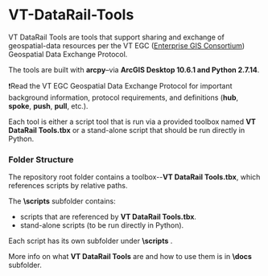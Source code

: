 # VT-DataRail-Tools
VT DataRail Tools are tools that support sharing and exchange of geospatial-data resources per the VT EGC ([Enterprise GIS Consortium](https://vcgi.vermont.gov/partners/enterprise-gis-consortium)) Geospatial Data Exchange Protocol.

The tools are built with **arcpy**–via **ArcGIS Desktop 10.6.1 and Python 2.7.14**.

:heavy_exclamation_mark:Read the VT EGC Geospatial Data Exchange Protocol for important background information, protocol requirements, and definitions (**hub**, **spoke**, **push**, **pull**, etc.).

Each tool is either a script tool that is run via a provided toolbox named **VT DataRail Tools.tbx** or a stand-alone script that should be run directly in Python.


### Folder Structure ###
The repository root folder contains a toolbox--**VT DataRail Tools.tbx**, which references scripts by relative paths.

The **\scripts** subfolder contains:
- scripts that are referenced by **VT DataRail Tools.tbx**.
- stand-alone scripts (to be run directly in Python).

Each script has its own subfolder under **\scripts** .


More info on what **VT DataRail Tools** are and how to use them is in **\docs** subfolder.
